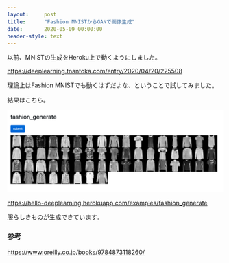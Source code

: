 ```yaml
---
layout:     post
title:      "Fashion MNISTからGANで画像生成"
date:       2020-05-09 00:00:00
header-style: text
---
```

以前、MNISTの生成をHeroku上で動くようにしました。

<https://deeplearning.tnantoka.com/entry/2020/04/20/225508>

理論上はFashion MNISTでも動くはずだよな、ということで試してみました。

結果はこちら。

![](/img/in-post/20200509215251.png)

<https://hello-deeplearning.herokuapp.com/examples/fashion_generate>

服らしきものが生成できています。

### 参考

<https://www.oreilly.co.jp/books/9784873118260/>


